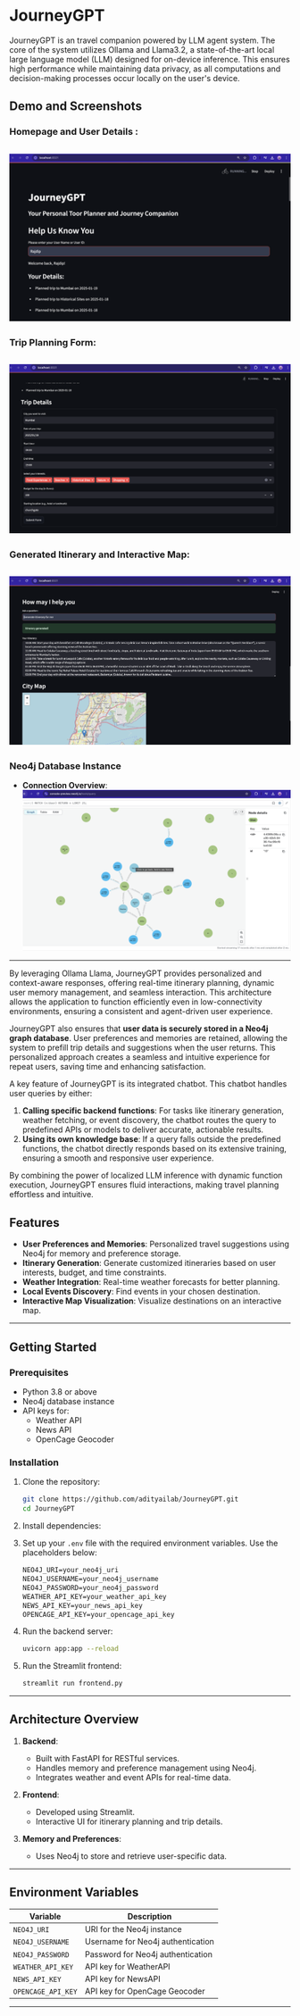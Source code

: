 # JourneyGPT
 
JourneyGPT is an travel companion powered by LLM agent system. The core of the system utilizes Ollama and Llama3.2, a state-of-the-art local large language model (LLM) designed for on-device inference. This ensures high performance while maintaining data privacy, as all computations and decision-making processes occur locally on the user's device.

## Demo and Screenshots

 
 ###               Homepage and User Details :
   ![Homepage ](image/1.png)
---

 ###                Trip Planning Form:
   ![Trip Form ](image/2.png)
   ---
###              Generated Itinerary and Interactive Map:
   ![Itinerary ](image/3.png)
   ---

###                  Neo4j Database Instance
- **Connection Overview**:
![Neo4j Instance Screenshot](image/4.png)
---
 
By leveraging Ollama Llama, JourneyGPT provides personalized and context-aware responses, offering real-time itinerary planning, dynamic user memory management, and seamless interaction. This architecture allows the application to function efficiently even in low-connectivity environments, ensuring a consistent and agent-driven user experience.

JourneyGPT also ensures that **user data is securely stored in a Neo4j graph database**. User preferences and memories are retained, allowing the system to prefill trip details and suggestions when the user returns. This personalized approach creates a seamless and intuitive experience for repeat users, saving time and enhancing satisfaction.


A key feature of JourneyGPT is its integrated chatbot. This chatbot  handles user queries by either:
1. **Calling specific backend functions**: For tasks like itinerary generation, weather fetching, or event discovery, the chatbot routes the query to predefined APIs or models to deliver accurate, actionable results.
2. **Using its own knowledge base**: If a query falls outside the predefined functions, the chatbot directly responds based on its extensive training, ensuring a smooth and responsive user experience.

By combining the power of localized LLM inference with dynamic function execution, JourneyGPT ensures fluid interactions, making travel planning effortless and intuitive.

## Features
- **User Preferences and Memories**: Personalized travel suggestions using Neo4j for memory and preference storage.
- **Itinerary Generation**: Generate customized itineraries based on user interests, budget, and time constraints.
- **Weather Integration**: Real-time weather forecasts for better planning.
- **Local Events Discovery**: Find events in your chosen destination.
- **Interactive Map Visualization**: Visualize destinations on an interactive map.

---

## Getting Started

### Prerequisites
- Python 3.8 or above
- Neo4j database instance
- API keys for:
  - Weather API
  - News API
  - OpenCage Geocoder

### Installation
1. Clone the repository:
   ```bash
   git clone https://github.com/adityailab/JourneyGPT.git
   cd JourneyGPT
   ```
2. Install dependencies:
  
3. Set up your `.env` file with the required environment variables. Use the placeholders below:
   ```
   NEO4J_URI=your_neo4j_uri
   NEO4J_USERNAME=your_neo4j_username
   NEO4J_PASSWORD=your_neo4j_password
   WEATHER_API_KEY=your_weather_api_key
   NEWS_API_KEY=your_news_api_key
   OPENCAGE_API_KEY=your_opencage_api_key
   ```
4. Run the backend server:
   ```bash
   uvicorn app:app --reload
   ```
5. Run the Streamlit frontend:
   ```bash
   streamlit run frontend.py
   ```

---

## Architecture Overview
1. **Backend**:
   - Built with FastAPI for RESTful services.
   - Handles memory and preference management using Neo4j.
   - Integrates weather and event APIs for real-time data.

2. **Frontend**:
   - Developed using Streamlit.
   - Interactive UI for itinerary planning and trip details.

3. **Memory and Preferences**:
   - Uses Neo4j to store and retrieve user-specific data.

---





## Environment Variables
| Variable          | Description                           |
|-------------------|---------------------------------------|
| `NEO4J_URI`       | URI for the Neo4j instance            |
| `NEO4J_USERNAME`  | Username for Neo4j authentication     |
| `NEO4J_PASSWORD`  | Password for Neo4j authentication     |
| `WEATHER_API_KEY` | API key for WeatherAPI                |
| `NEWS_API_KEY`    | API key for NewsAPI                   |
| `OPENCAGE_API_KEY`| API key for OpenCage Geocoder         |

---

